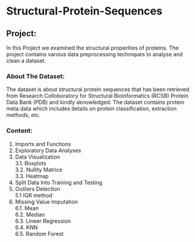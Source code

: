 # Structural-Protein-Sequences  
## **Project:**     
In this Project we examined the structural properities of proteins.
The project contains varoius data preprocessing techniques to analyse and
clean a dataset.  
### **About The Dataset:**      
The dataset is about structural protein sequences that has been retrieved from
Research Colloboratory for Structural Bioinformatics (RCSB) Protein Data Bank
(PDB) and kindly aknowledged.
The dataset contains protein meta data which includes details on protein
classification, extraction methods, etc.  
### **Content:**  
1. Imports and Functions
2. Exploratory Data Analyses
3. Data Visualization  
3.1. Boxplots  
3.2. Nullity Matrice  
3.3. Heatmap  
4. Split Data Into Training and Testing
5. Outliers Detection  
5.1 IQR method  
6. Missing Value Imputation  
6.1. Mean  
6.2. Median  
6.3. Lineer Regression  
6.4. KNN  
6.5. Random Forest  
